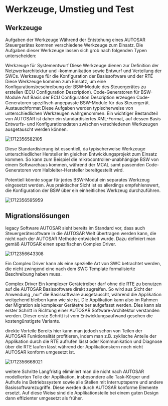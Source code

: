 # Werkzeuge, Umstieg und Test

## Werkzeuge

Aufgaben der Werkzeuge
Während der Entstehung eines AUTOSAR Steuergerätes kommen verschiedene Werkzeuge zum Einsatz. Die Aufgaben dieser Werkzeuge lassen sich grob nach folgenden Typen unterscheiden:

Werkzeuge für Systementwurf
Diese Werkzeuge dienen zur Definition der Netzwerkarchitektur und -kommunikation sowie Entwurf und Verteilung der SWCs.
Werkzeuge für die Konfiguration der Basissoftware und der RTE
Diese Werkzeuge kommen zum Einsatz, um eine Konfigurationsbeschreibung der BSW-Module des Steuergerätes zu erstellen (ECU Configuration Description).
Code-Generatoren für BSW-Module
Auf Basis der ECU Configuration Description erzeugen Code-Generatoren spezifisch angepasste BSW-Module für das Steuergerät.
Austauschformat
Diese Aufgaben werden typischerweise von unterschiedlichen Werkzeugen wahrgenommen. Ein wichtiger Bestandteil von AUTOSAR ist daher ein standardisiertes XML-Format, auf dessen Basis Entwurfs- und Konfigurationsdaten zwischen verschiedenen Werkzeugen ausgetauscht werden können.

![1712356582105](/img/autosar/1712356582105.png)

Diese Standardisierung ist essentiell, da typischerweise Werkzeuge unterschiedlicher Hersteller im gleichen Entwicklungsprojekt zum Einsatz kommen. So kann zum Beispiel die mikrocontroller-unabhängige BSW von einem Softwarehaus kommen, während der MCAL samt passenden Code-Generatoren vom Halbleiter-Hersteller bereitgestellt wird.

Potentiell könnte sogar für jedes BSW-Modul ein separates Werkzeug eingesetzt werden. Aus praktischer Sicht ist es allerdings empfehlenswert, die Konfiguration der BSW über ein einheitliches Werkzeug durchzuführen.

![1712356595959](/img/autosar/1712356595959.png)

## Migrationslösungen

legacy Software
AUTOSAR sieht bereits im Standard vor, dass auch Steuergerätesoftware in die AUTOSAR Welt übertragen werden kann, die nicht nach der AUTOSAR Methode entwickelt wurde. Dazu definiert man gemäß AUTOSAR einen spezifischen Complex Driver.

![1712356643308](/img/autosar/1712356643308.png)

Ein Complex Driver kann als eine spezielle Art von SWC betrachtet werden, die nicht zwingend eine nach dem SWC Template formalisierte Beschreibung haben muss.

Complex Driver
Ein komplexer Gerätetreiber darf ohne die RTE zu benutzen auf die AUTOSAR Basissoftware direkt zugreifen. So wird aus Sicht der Anwendung „nur“ die Basissoftware ausgetauscht, während die Applikation weitgehend bleiben kann wie sie ist. Die Applikation kann also im Rahmen der Migration als komplexer Gerätetreiber aufgefasst werden. Dies kann als erster Schritt in Richtung einer AUTOSAR Software-Architektur verstanden werden. Dieser erste Schritt ist vom Entwicklungsaufwand gesehen die kostengünstigste Variante.

direkte Vorteile
Bereits hier kann man jedoch schon von Teilen der AUTOSAR Funktionalität profitieren, indem man z.B. zyklische Anteile der Applikation durch die RTE aufrufen lässt oder Kommunikation und Diagnose über die RTE laufen lässt während der Applikationskern noch nicht AUTOSAR konform umgesetzt ist.

![1712356668021](/img/autosar/1712356668021.png)

weitere Schritte
Langfristig eliminiert man die nicht nach AUTOSAR modellierten Teile der Applikation, insbesondere alle Task-Körper und Aufrufe ins Betriebssystem sowie alle Stellen mit Interruptsperre und andere Basissoftwarezugriffe. Diese werden durch AUTOSAR konforme Elemente ersetzt. Auf diese Weise sind die Applikationsteile bei einem guten Design dann effizienter umgesetzt als früher.
